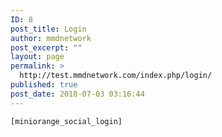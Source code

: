 ```yaml
---
ID: 8
post_title: Login
author: mmdnetwork
post_excerpt: ""
layout: page
permalink: >
  http://test.mmdnetwork.com/index.php/login/
published: true
post_date: 2018-07-03 03:16:44
---
```

<code>[miniorange_social_login]</code>
